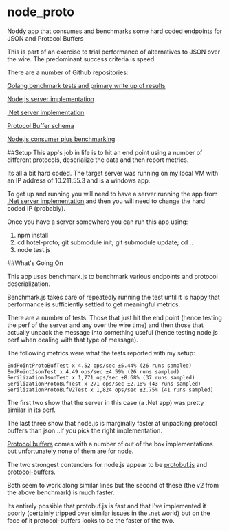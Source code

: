# node_proto
Noddy app that consumes and benchmarks some hard coded endpoints for JSON and Protocol Buffers

This is part of an exercise to trial performance of alternatives to JSON over the wire.  The predominant success criteria is speed.

There are a number of Github repositories:

[Golang benchmark tests and primary write up of results](https://github.com/gawth/go-proto)

[Node.js server implementation](https://github.com/gawth/protosrv)

[.Net server implementation](https://github.com/gawth/proto-service)

[Protocol Buffer schema](https://github.com/gawth/hotel-proto)

[Node.js consumer plus benchmarking](https://github.com/gawth/node_proto)

##Setup
This app's job in life is to hit an end point using a number of different protocols, deserialize the data and then report metrics.

Its all a bit hard coded.  The target server was running on my local VM with an IP address of 10.211.55.3 and is a windows app.

To get up and running you will need to have a server running the app from [.Net server implementation](https://github.com/gawth/proto-service) and then you will need to change the hard coded IP (probably).

Once you have a server somewhere you can run this app using:

1. npm install
2. cd hotel-proto; git submodule init; git submodule update; cd ..
3. node test.js

##What's Going On

This app uses benchmark.js to benchmark various endpoints and protocol deserialization.

Benchmark.js takes care of repeatedly running the test until it is happy that performance is sufficiently settled to get meaningful metrics.

There are a number of tests.  Those that just hit the end point (hence testing the perf of the server and any over the wire time) and then those that actually unpack the message into something useful (hence testing node.js perf when dealing with that type of message).

The following metrics were what the tests reported with my setup:

    EndPointProtoBufTest x 4.52 ops/sec ±5.44% (26 runs sampled)
    EndPointJsonTest x 4.49 ops/sec ±4.59% (26 runs sampled)
    SerilizationJsonTest x 1,771 ops/sec ±8.68% (37 runs sampled)
    SerilizationProtoBufTest x 271 ops/sec ±2.18% (43 runs sampled)
    SerilizationProtoBufV2Test x 1,824 ops/sec ±2.75% (41 runs sampled)

The first two show that the server in this case (a .Net app) was pretty similar in its perf.

The last three show that node.js is marginally faster at unpacking protocol buffers than json...if you pick the right implementation.

[Protocol buffers](https://developers.google.com/protocol-buffers/docs/overview) comes with a number of out of the box implementations but unfortunately none of them are for node.

The two strongest contenders for node.js appear to be [protobuf.js](https://www.npmjs.com/package/protobufjs) and [protocol-buffers](https://www.npmjs.com/package/protocol-buffers).

Both seem to work along similar lines but the second of these (the v2 from the above benchmark) is much faster.

Its entirely possible that protobuf.js is fast and that I've implemented it poorly (certainly tripped over similar issues in the .net world) but on the face of it protocol-buffers looks to be the faster of the two.

